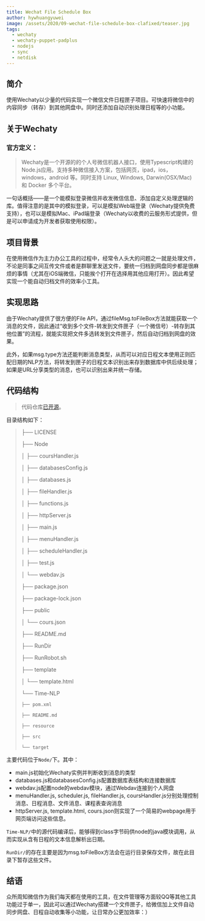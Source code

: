 ```yaml
---
title: Wechat File Schedule Box
author: hywhuangyuwei
image: /assets/2020/09-wechat-file-schedule-box-clafixed/teaser.jpg
tags:
  - wechaty
  - wechaty-puppet-padplus
  - nodejs
  - sync
  - netdisk
---
```


## 简介

使用Wechaty以少量的代码实现一个微信文件日程匣子项目。可快速将微信中的内容同步（转存）到其他网盘中。同时还添加自动识别处理日程等的小功能。

## 关于Wechaty

### 官方定义：

> Wechaty是一个开源的的个人号微信机器人接口，使用Typescript构建的Node.js应用。支持多种微信接入方案，包括网页，ipad，ios，windows，android 等。同时支持 Linux, Windows, Darwin(OSX/Mac) 和 Docker 多个平台。

一句话概括——是一个能模拟登录微信并收发微信信息、添加自定义处理逻辑的库。值得注意的是其中的模拟登录，可以是模拟Web端登录（Wechaty提供免费支持），也可以是模拟Mac、iPad端登录（Wechaty以收费的云服务形式提供，但是可以申请成为开发者获取使用权限）。

## 项目背景

在使用微信作为主力办公工具的过程中，经常令人头大的问题之一就是处理文件，不论是同事之间互传文件或者是群聊里发送文件，要统一归档到网盘同步都是很麻烦的事情（尤其在iOS端微信，只能挨个打开在选择用其他应用打开）。因此希望实现一个能自动归档文件的效率小工具。

## 实现思路

由于Wechaty提供了很方便的File API，通过fileMsg.toFileBox方法就能获取一个消息的文件，因此通过“收到多个文件-转发到文件匣子（一个微信号）-转存到其他位置”的流程，就能实现把文件多选转发到文件匣子，然后自动归档到网盘的效果。

此外，如果msg.type方法还能判断消息类型，从而可以对应日程文本使用正则匹配日期的NLP方法，将转发到匣子的日程文本识别出来存到数据库中供后续处理；如果是URL分享类型的消息，也可以识别出来并统一存储。

## 代码结构

> 代码仓库[已开源](https://github.com/hywhuangyuwei/Wechat-file-schedule-box)。

目录结构如下：

> ├── LICENSE
>  
> ├── Node
>  
> │   ├── coursHandler.js
>  
> │   ├── databasesConfig.js
>  
> │   ├── databases.js
>  
> │   ├── fileHandler.js
>  
> │   ├── functions.js
>  
> │   ├── httpServer.js
>  
>  
> │   ├── main.js
>  
> │   ├── menuHandler.js
>  
> │   ├── scheduleHandler.js
>  
>  
>  
> │   ├── test.js
>  
>  
> │   └── webdav.js
>  
> ├── package.json
>  
> ├── package-lock.json
>  
> ├── public
>  
> │   └── cours.json
>  
>  
> ├── README.md
>  
> ├── RunDir
>  
> ├── RunRobot.sh
>  
> ├── template
>  
> │   └── template.html
>  
> └── Time-NLP
>  
>     ├── pom.xml
>  
>     ├── README.md
>  
>     ├── resource
>  
>     ├── src
>  
>     └── target

主要代码位于`Node/`下。其中：

- main.js初始化Wechaty实例并判断收到消息的类型
- databases.js和databasesConfig.js配置数据库表结构和连接数据库
- webdav.js配置node的webdav模块，通过Webdav连接到个人网盘
- menuHandler.js, scheduler.js, fileHandler.js, coursHandler.js分别处理控制消息、日程消息、文件消息、课程表查询消息
- httpServer.js, template.html, cours.json则实现了一个简易的webpage用于网页端访问这些信息。

`Time-NLP/`中的源代码编译后，能够得到class字节码供node的java模块调用，从而实现从含有日程的文本信息解析出日期。

`RunDir/`的存在主要是因为msg.toFileBox方法会在运行目录保存文件，故在此目录下暂存这些文件。

## 结语

众所周知微信作为我们每天都在使用的工具，在文件管理等方面较QQ等其他工具功能过于单一，因此可以通过Wechaty搭建一个文件匣子，给微信加上文件自动同步网盘、日程自动收集等小功能，让日常办公更加效率：）
